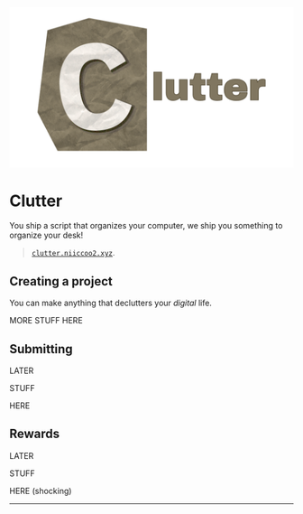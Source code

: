 ![logo](static/images/clutter_banner.png)

# Clutter

You ship a script that organizes your computer, we ship you something to organize your desk!

> [`clutter.niiccoo2.xyz`](https://clutter.niiccoo2.xyz/).

## Creating a project

You can make anything that declutters your *digital* life.
 
MORE STUFF HERE

## Submitting

LATER

STUFF

HERE

## Rewards

LATER

STUFF

HERE (shocking)

---
